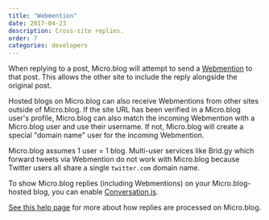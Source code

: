 ```yaml
---
title: "Webmention"
date: 2017-04-23
description: Cross-site replies.
order: 7
categories: developers
---
```

When replying to a post, Micro.blog will attempt to send a [Webmention](https://indieweb.org/Webmention) to that post. This allows the other site to include the reply alongside the original post.

Hosted blogs on Micro.blog can also receive Webmentions from other sites outside of Micro.blog. If the site URL has been verified in a Micro.blog user's profile, Micro.blog can also match the incoming Webmention with a Micro.blog user and use their username. If not, Micro.blog will create a special "domain name" user for the incoming Webmention.

Micro.blog assumes 1 user = 1 blog. Multi-user services like Brid.gy which forward tweets via Webmention do not work with Micro.blog because Twitter users all share a single `twitter.com` domain name.

To show Micro.blog replies (including Webmentions) on your Micro.blog-hosted blog, you can enable [Conversation.js](/2020/conversation-js/).

[See this help page](/2018/replies-and-mentions/) for more about how replies are processed on Micro.blog.
